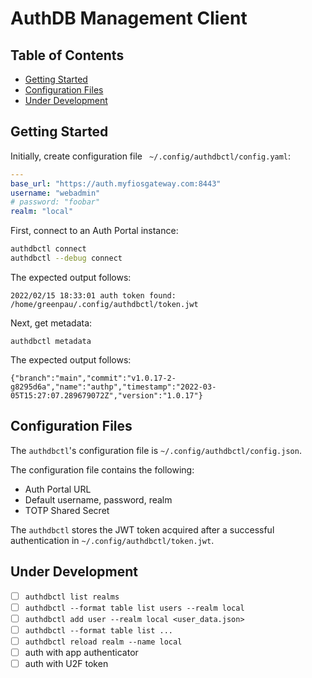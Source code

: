 # AuthDB Management Client

<!-- begin-markdown-toc -->
## Table of Contents

* [Getting Started](#getting-started)
* [Configuration Files](#configuration-files)
* [Under Development](#under-development)

<!-- end-markdown-toc -->

## Getting Started

Initially, create configuration file ` ~/.config/authdbctl/config.yaml`:

```yaml
---
base_url: "https://auth.myfiosgateway.com:8443"
username: "webadmin"
# password: "foobar"
realm: "local"
```

First, connect to an Auth Portal instance:

```bash
authdbctl connect
authdbctl --debug connect
```

The expected output follows:

```
2022/02/15 18:33:01 auth token found: /home/greenpau/.config/authdbctl/token.jwt
```

Next, get metadata:

```
authdbctl metadata
```

The expected output follows:

```
{"branch":"main","commit":"v1.0.17-2-g8295d6a","name":"authp","timestamp":"2022-03-05T15:27:07.289679072Z","version":"1.0.17"}
```

## Configuration Files

The `authdbctl`'s configuration file is `~/.config/authdbctl/config.json`.

The configuration file contains the following:

* Auth Portal URL
* Default username, password, realm
* TOTP Shared Secret

The `authdbctl` stores the JWT token acquired after a successful authentication
in `~/.config/authdbctl/token.jwt`.

## Under Development

* [ ] `authdbctl list realms`
* [ ] `authdbctl --format table list users --realm local`
* [ ] `authdbctl add user --realm local <user_data.json>`
* [ ] `authdbctl --format table list ...`
* [ ] `authdbctl reload realm --name local`
* [ ] auth with app authenticator
* [ ] auth with U2F token
